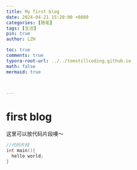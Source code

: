 ```yaml
---
title: My first blog
date: 2024-04-21 15:20:00 +0800
categories: [随笔]
tags: [生活]
pin: true
author: LZH

toc: true
comments: true
typora-root-url: ../../tomstillcoding.github.io
math: false
mermaid: true



---
```


# first blog


这里可以放代码片段噢～
```c++
//代码片段
int main(){
  hello world;
}
```

